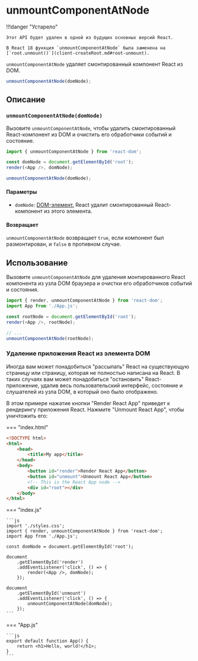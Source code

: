 # unmountComponentAtNode

!!!danger "Устарело"

    Этот API будет удален в одной из будущих основных версий React.

    В React 18 функция `unmountComponentAtNode` была заменена на [`root.unmount()`](client-createRoot.md#root-unmount).

`unmountComponentAtNode` удаляет смонтированный компонент React из DOM.

```js
unmountComponentAtNode(domNode);
```

## Описание

### `unmountComponentAtNode(domNode)`

Вызовите `unmountComponentAtNode`, чтобы удалить смонтированный React-компонент из DOM и очистить его обработчики событий и состояние.

```js
import { unmountComponentAtNode } from 'react-dom';

const domNode = document.getElementById('root');
render(<App />, domNode);

unmountComponentAtNode(domNode);
```

#### Параметры

-   `domNode`: [DOM-элемент.](https://developer.mozilla.org/docs/Web/API/Element) React удалит смонтированный React-компонент из этого элемента.

#### Возвращает

`unmountComponentAtNode` возвращает `true`, если компонент был размонтирован, и `false` в противном случае.

## Использование

Вызовите `unmountComponentAtNode` для удаления монтированного React компонента из узла DOM браузера и очистки его обработчиков событий и состояния.

```js
import { render, unmountComponentAtNode } from 'react-dom';
import App from './App.js';

const rootNode = document.getElementById('root');
render(<App />, rootNode);

// ...
unmountComponentAtNode(rootNode);
```

### Удаление приложения React из элемента DOM

Иногда вам может понадобиться "рассыпать" React на существующую страницу или страницу, которая не полностью написана на React. В таких случаях вам может понадобиться "остановить" React-приложение, удалив весь пользовательский интерфейс, состояние и слушателей из узла DOM, в который оно было отображено.

В этом примере нажатие кнопки "Render React App" приведет к рендерингу приложения React. Нажмите "Unmount React App", чтобы уничтожить его:

=== "index.html"

```html
<!DOCTYPE html>
<html>
    <head>
        <title>My app</title>
    </head>
    <body>
        <button id="render">Render React App</button>
        <button id="unmount">Unmount React App</button>
        <!-- This is the React App node -->
        <div id="root"></div>
    </body>
</html>
```

=== "index.js"

    ```js
    import './styles.css';
    import { render, unmountComponentAtNode } from 'react-dom';
    import App from './App.js';

    const domNode = document.getElementById('root');

    document
    	.getElementById('render')
    	.addEventListener('click', () => {
    		render(<App />, domNode);
    	});

    document
    	.getElementById('unmount')
    	.addEventListener('click', () => {
    		unmountComponentAtNode(domNode);
    	});
    ```

=== "App.js"

    ```js
    export default function App() {
    	return <h1>Hello, world!</h1>;
    }
    ```
